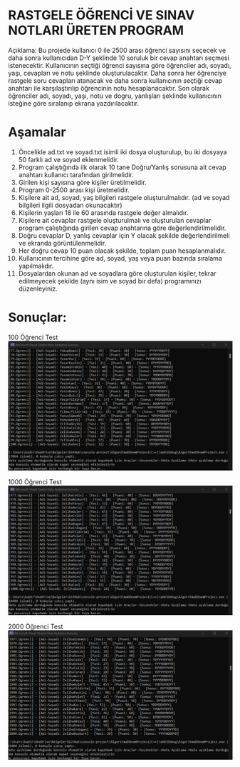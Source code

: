 # RASTGELE ÖĞRENCİ VE SINAV  NOTLARI ÜRETEN PROGRAM

Açıklama: Bu projede kullanıcı 0 ile 2500 arası öğrenci sayısını seçecek ve daha sonra kullanıcıdan D-Y şeklinde 10 soruluk bir cevap anahtarı seçmesi istenecektir. Kullanıcının seçtiği öğrenci sayısına göre öğrenciler adı, soyadı, yaşı, cevapları ve notu şeklinde oluşturulacaktır. Daha sonra her öğrenciye rastgele soru cevapları atanacak ve daha sonra kullanıcının seçtiği cevap anahtarı ile karşılaştırılıp öğrencinin notu hesaplanacaktır. Son olarak öğrenciler adı, soyadı, yaşı, notu ve dogru, yanlışları şeklinde kullanıcının isteğine göre sıralanıp ekrana yazdırılacaktır.  

# Aşamalar

1. Öncelikle ad.txt ve soyad.txt isimli iki dosya oluşturulup, bu iki dosyaya 50 farklı ad ve soyad eklenmelidir.
2. Program çalıştığında ilk olarak 10 tane Doğru/Yanlış sorusuna ait cevap anahtarı kullanıcı tarafından 
girilmelidir.
3. Girilen kişi sayısına göre kişiler üretilmelidir.
4. Program 0-2500 arası kişi üretmelidir.
5. Kişilere ait ad, soyad, yaş bilgileri rastgele oluşturulmalıdır. (ad ve soyad bilgileri ilgili dosyadan okunacaktır)
6. Kişilerin yaşları 18 ile 60 arasında rastgele değer almalıdır.
7. Kişilere ait cevaplar rastgele oluşturulmalı ve oluşturulan cevaplar program çalıştığında girilen cevap 
anahtarına göre değerlendirilmelidir.
8. Doğru cevaplar D, yanlış cevaplar için Y olacak şekilde değerlendirilmeli ve ekranda görüntülenmelidir.
9. Her doğru cevap 10 puan olacak şekilde, toplam puan hesaplanmalıdır.
10. Kullanıcının tercihine göre ad, soyad, yaş veya puan bazında sıralama yapılmalıdır.
11. Dosyalardan okunan ad ve soyadlara göre oluşturulan kişiler, tekrar edilmeyecek şekilde 
(aynı isim ve soyad bir defa) programınızı düzenleyiniz.

# Sonuçlar:


100 Öğrenci Test
![image](https://github.com/kadircangeyik/console-project/blob/main/100_ogrenci_ekran.png)


1000 Öğrenci Test
![image](https://github.com/kadircangeyik/console-project/blob/main/1000_ogrenci_ekran.png)


2000 Öğrenci Test
![image](https://github.com/kadircangeyik/console-project/blob/main/2000_ogrenci_ekran.png)
